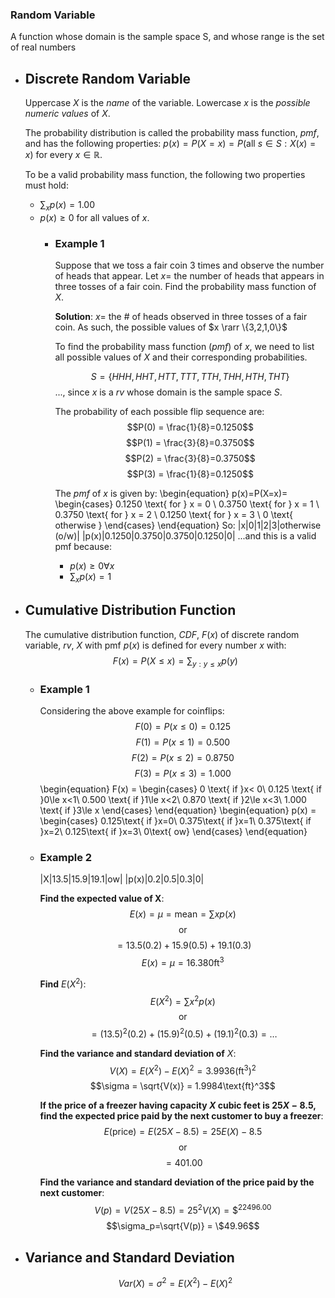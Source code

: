 ### Random Variable
A function whose domain is the sample space S, and whose range is the set of real numbers
- ## Discrete Random Variable
  Uppercase $X$ is the *name* of the variable.
  Lowercase $x$ is the *possible numeric values* of $X$.
  
  The probability distribution is called the probability mass function, $pmf$, and has the following properties:
  $p(x)=P(X=x)=P(\text{all }s\in S:X(x)=x)$ for every $x\in\mathbb{R}$.
  
  To be a valid probability mass function, the following two properties must hold:
  * $\sum_xp(x)=1.00$
  * $p(x)\ge0$ for all values of $x$.
	- ### Example 1
	  Suppose that we toss a fair coin 3 times and observe the number of heads that appear. Let $x =$ the number of heads that appears in three tosses of a fair coin. Find the probability mass function of $X$.
	  
	  **Solution**:
	  $x =$ the # of heads observed in three tosses of a fair coin.
	  As such, the possible values of $x \rarr \{3,2,1,0\}$
	  
	  To find the probability mass function ($pmf$) of $x$, we need to list all possible values of $X$ and their corresponding probabilities.
	  
	  $$S=\{HHH,HHT,HTT,TTT,TTH,THH, HTH, THT\}$$
	  ..., since $x$ is a $rv$ whose domain is the sample space $S$.
	  
	  The probability of each possible flip sequence are:
	  $$P(0) = \frac{1}{8}=0.1250$$
	  $$P(1) = \frac{3}{8}=0.3750$$
	  $$P(2) = \frac{3}{8}=0.3750$$
	  $$P(3) = \frac{1}{8}=0.1250$$
	  
	  The $pmf$ of $x$ is given by:
	  \begin{equation}
	  p(x)=P(X=x)=
	  \begin{cases}
	  0.1250 \text{ for } x = 0 \\
	  0.3750 \text{ for } x = 1 \\
	  0.3750 \text{ for } x = 2 \\
	  0.1250 \text{ for } x = 3 \\
	  0 \text{ otherwise }
	  \end{cases}
	  \end{equation}
	  So:
	  |x|0|1|2|3|otherwise (o/w)|
	  |p(x)|0.1250|0.3750|0.3750|0.1250|0|
	  ...and this is a valid pmf because:
	  * $p(x) \ge 0 \forall x$
	  * $\sum_xp(x) = 1$
- ## Cumulative Distribution Function
  The cumulative distribution function, *CDF*, $F(x)$ of discrete random variable, *rv*, $X$ with pmf $p(x)$ is defined for every number $x$ with:
  $$F(x)=P(X\le x)=\sum_{y:y\le x}p(y)$$
	- ### Example 1
	  Considering the above example for coinflips:
	  $$F(0)=P(x\le 0)=0.125$$
	  $$F(1)=P(x\le 1)=0.500$$
	  $$F(2)=P(x\le 2)=0.8750$$
	  $$F(3)=P(x\le 3)=1.000$$
	  \begin{equation}
	  F(x) = 
	  \begin{cases}
	  0 \text{ if }x< 0\\
	  0.125 \text{ if }0\le x<1\\
	  0.500 \text{ if }1\le x<2\\
	  0.870 \text{ if }2\le x<3\\
	  1.000 \text{ if }3\le x
	  \end{cases}
	  \end{equation}
	  \begin{equation}
	  p(x) = 
	  \begin{cases}
	  0.125\text{ if }x=0\\
	  0.375\text{ if }x=1\\
	  0.375\text{ if }x=2\\
	  0.125\text{ if }x=3\\
	  0\text{ ow}
	  \end{cases}
	  \end{equation}
	- ### Example 2
	  |X|13.5|15.9|19.1|ow|
	  |p(x)|0.2|0.5|0.3|0|
	  
	  **Find the expected value of X**:
	  $$E(x) = \mu = \text{mean} = \sum xp(x)$$
	  $$\text{or}$$
	  $$=13.5(0.2)+15.9(0.5)+19.1(0.3)$$
	  $$E(x) = \mu = 16.380\text{ft}^3$$
	  
	  **Find** $E(X^2)$:
	  $$E(X^2)=\sum x^2p(x)$$
	  $$\text{or}$$
	  $$=(13.5)^2(0.2)+(15.9)^2(0.5)+(19.1)^2(0.3)=\dots$$ 
	  
	  **Find the variance and standard deviation of** $X$:
	  $$V(X)=E(X^2)-E(X)^2 =3.9936(\text{ft}^3)^2$$
	  $$\sigma = \sqrt{V(x)} = 1.9984\text{ft}^3$$
	  
	  **If the price of a freezer having capacity $X$ cubic feet is $25X - 8.5$, find the expected price paid by the next customer to buy a freezer**:
	  $$E(\text{price}) = E(25X-8.5) = 25E(X) - 8.5$$
	  $$\text{or}$$
	  $$=401.00$$
	  
	  **Find the variance and standard deviation of the price paid by the next customer**:
	  $$V(p) = V(25X-8.5)=25^2V(X)=\$^22496.00$$
	  $$\sigma_p=\sqrt{V(p)} = \$49.96$$
- ## Variance and Standard Deviation
  $$Var(X) = \sigma^2 = E(X^2)-E(X)^2$$